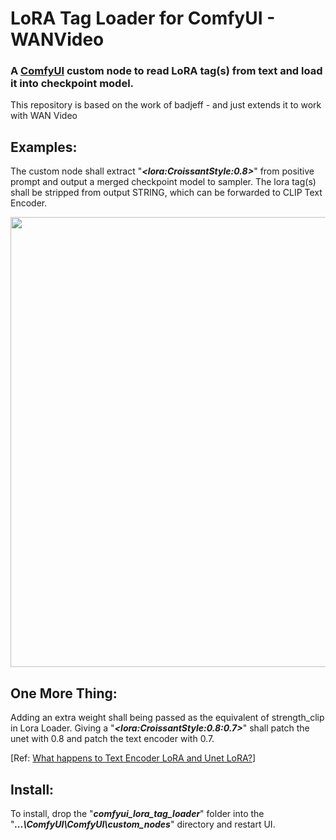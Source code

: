 LoRA Tag Loader for ComfyUI - WANVideo
=======
### A <a href="https://github.com/comfyanonymous/ComfyUI" >ComfyUI</a> custom node to read LoRA tag(s) from text and load it into checkpoint model.

This repository is based on the work of badjeff - and just extends it to work with WAN Video

## **Examples:**  
The custom node shall extract "_**&lt;lora:CroissantStyle:0.8&gt;**_" from positive prompt and output a merged checkpoint model to sampler. The lora tag(s) shall be stripped from output STRING, which can be forwarded to CLIP Text Encoder.

<img src="https://github.com/badjeff/comfyui_lora_tag_loader/blob/master/workflows/workflow_sample.png" width="720">


## **One More Thing:**
Adding an extra weight shall being passed as the equivalent of strength_clip in Lora Loader.
Giving a "_**&lt;lora:CroissantStyle:0.8:0.7&gt;**_" shall patch the unet with 0.8 and patch the text encoder with 0.7. 

[Ref: <a href="https://github.com/cloneofsimo/lora#what-happens-to-text-encoder-lora-and-unet-lora">What happens to Text Encoder LoRA and Unet LoRA?</a>]


## **Install:**
To install, drop the "_**comfyui_lora_tag_loader**_" folder into the "_**...\ComfyUI\ComfyUI\custom_nodes**_" directory and restart UI.
